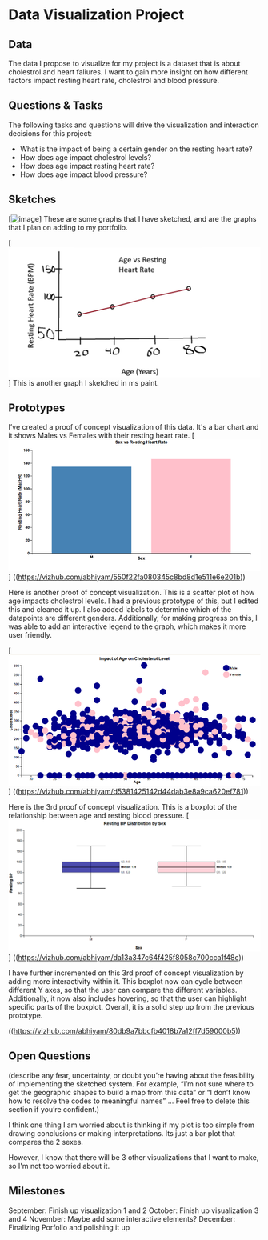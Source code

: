 # Data Visualization Project

## Data

The data I propose to visualize for my project is a dataset that is about cholestrol and heart faliures. I want to gain more insight on how different factors impact resting heart rate, cholestrol and blood pressure.  


## Questions & Tasks

The following tasks and questions will drive the visualization and interaction decisions for this project:

 * What is the impact of being a certain gender on the resting heart rate?
 * How does age impact cholestrol levels?
 * How does age impact resting heart rate?
 * How does age impact blood pressure?

## Sketches

[![image]([https://github.com/abhiyam/CS573-project-template-proposal/blob/master/Graphs-min.jpg)]
These are some graphs that I have sketched, and are the graphs that I plan on adding to my portfolio. 

[![image](https://github.com/abhiyam/CS573-project-template-proposal/blob/master/image2.png)]
This is another graph I sketched in ms paint. 


## Prototypes

I’ve created a proof of concept visualization of this data. It's a bar chart and it shows Males vs Females with their resting heart rate. 
[![image](Prototype1.png)]
((https://vizhub.com/abhiyam/550f22fa080345c8bd8d1e511e6e201b))

Here is another proof of concept visualization. This is a scatter plot of how age impacts cholestrol levels. I had a previous prototype of this, but I edited this and cleaned it up. I also added labels to determine which of the datapoints are different genders. Additionally, for making progress on this, I was able to add an interactive legend to the graph, which makes it more user friendly. 

[![image](Prototype2.png)]
((https://vizhub.com/abhiyam/d5381425142d44dab3e8a9ca620ef781))

Here is the 3rd proof of concept visualization. This is a boxplot of the relationship between age and resting blood pressure. 
[![image](Prototype3.png)]
((https://vizhub.com/abhiyam/da13a347c64f425f8058c700cca1f48c))

I have further incremented on this 3rd proof of concept visualization by adding more interactivity within it. This boxplot now can cycle between different Y axes, so that the user can compare the different variables. Additionally, it now also includes hovering, so that the user can highlight specific parts of the boxplot. Overall, it is a solid step up from the previous prototype. 

((https://vizhub.com/abhiyam/80db9a7bbcfb4018b7a12ff7d59000b5))

## Open Questions

(describe any fear, uncertainty, or doubt you’re having about the feasibility of implementing the sketched system. For example, “I’m not sure where to get the geographic shapes to build a map from this data” or “I don’t know how to resolve the codes to meaningful names” … Feel free to delete this section if you’re confident.)

I think one thing I am worried about is thinking if my plot is too simple from drawing conclusions or making interpretations. Its just a bar plot that compares the 2 sexes. 

However, I know that there will be 3 other visualizations that I want to make, so I'm not too worried about it. 

## Milestones

September: Finish up visualization 1 and 2
October: Finish up visualization 3 and 4
November: Maybe add some interactive elements?
December: Finalizing Porfolio and polishing it up
